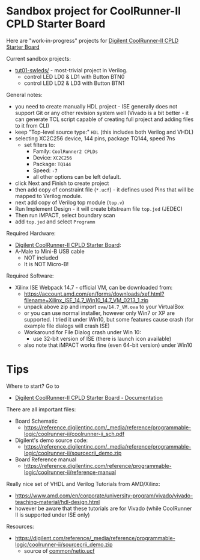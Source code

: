 # Sandbox project for CoolRunner-II CPLD Starter Board

Here are "work-in-progress" projects for 
[Digilent CoolRunner-II CPLD Starter Board][Digilent CoolRunner-II CPLD Starter Board]

Current sandbox projects:
* [tut01-swleds/](tut01-swleds/) - most-trivial project in Verilog.
  - control LED LD0 & LD1 with Button BTN0
  - control LED LD2 & LD3 with Button BTN1

General notes:
- you need to create manually HDL project - ISE generally does not support Git
  or any other revision system well (Vivado is a bit better - it can generate TCL
  script capable of creating full project and adding files to it from CLI)
- keep "Top-level source type:" `HDL` (this includes both Verilog and VHDL)
- selecting XC2C256 device, 144 pins, package TQ144, speed 7ns
  - set filters to:
    - Family: `CoolRunner2 CPLDs`
    - Device: `XC2C256`
    - Package: `TQ144`
    - Speed: `-7`
    - all other options can be left default.
- click Next and Finish to create project
- then add copy of constraint file (`*.ucf`) - it defines used Pins that will be
  mapped to Verilog module.
- next add copy of Verilog top module (`top.v`)
- Run Implement Design - it will create bitstream file `top.jed` (JEDEC)
- Then run iMPACT, select boundary scan
- add `top.jed` and select `Programm`

Required Hardware:

* [Digilent CoolRunner-II CPLD Starter Board][Digilent CoolRunner-II CPLD Starter Board]:
* A-Male to Mini-B USB cable
  - NOT included
  - It is NOT Micro-B!

Required Software:
* Xilinx ISE Webpack 14.7 - official VM, can be downloaded from:
  - https://account.amd.com/en/forms/downloads/xef.html?filename=Xilinx_ISE_14.7_Win10_14.7_VM_0213_1.zip
  - unpack above zip and import `ova/14.7_VM.ova` to your VirtualBox
  - or you can use normal installer, however only Win7 or XP are supported. I tried it under Win10,
    but some features cause crash (for example file dialogs will crash ISE)
  - Workaround for File Dialog crash under Win 10:
    - use 32-bit version of ISE (there is launch icon available)
  - also note that iMPACT works fine (even 64-bit version) under Win10

# Tips

Where to start? Go to
 - [Digilent CoolRunner-II CPLD Starter Board - Documentation][Digilent CoolRunner-II CPLD Starter Board Support]

There are all important files:
- Board Schematic
  - https://reference.digilentinc.com/_media/reference/programmable-logic/coolrunner-ii/coolrunner-ii_sch.pdf
- Digilent's demo source code:
  - https://reference.digilentinc.com/_media/reference/programmable-logic/coolrunner-ii/sourcecrii_demo.zip
- Board Reference manual
  - https://reference.digilentinc.com/reference/programmable-logic/coolrunner-ii/reference-manual

Really nice set of VHDL and Verilog Tutorials from AMD/Xilinx:
- https://www.amd.com/en/corporate/university-program/vivado/vivado-teaching-material/hdl-design.html
- however be aware that these tutorials are for Vivado (while CoolRunner II is supported
  under ISE only)

Resources:
- https://digilent.com/reference/_media/reference/programmable-logic/coolrunner-ii/sourcecrii_demo.zip
  - source of [common/netio.ucf](common/netio.ucf)


[Free Xilinx ISE WebPack license]: https://www.xilinx.com/support/licensing_solution_center.html
[Xilinx ISE Webpack 14.7]: https://www.xilinx.com/support/download/index.html/content/xilinx/en/downloadNav/vivado-design-tools/archive-ise.html
[Digilent CoolRunner-II CPLD Starter Board]: https://store.digilentinc.com/coolrunner-ii-cpld-starter-board-limited-time/
[Digilent CoolRunner-II CPLD Starter Board Support]: https://reference.digilentinc.com/reference/programmable-logic/coolrunner-ii/start?redirect=1
[Digilent Analog Discovery 2]: https://store.digilentinc.com/analog-discovery-2-100msps-usb-oscilloscope-logic-analyzer-and-variable-power-supply/
